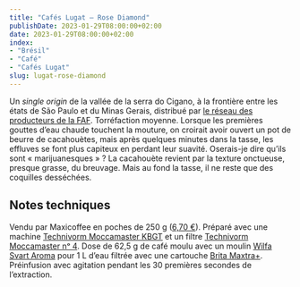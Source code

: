 ```yaml
---
title: "Cafés Lugat — Rose Diamond"
publishDate: 2023-01-29T08:00:00+02:00
date: 2023-01-29T08:00:00+02:00
index:
- "Brésil"
- "Café"
- "Cafés Lugat"
slug: lugat-rose-diamond
---
```


Un *single origin* de la vallée de la serra do Cigano, à la frontière entre les états de São Paulo et du Minas Gerais, distribué par [le réseau des producteurs de la FAF](http://www.fafbrazil.com/Coffee.php "Fazenda Ambiental Fortaleza"). Torréfaction moyenne. Lorsque les premières gouttes d’eau chaude touchent la mouture, on croirait avoir ouvert un pot de beurre de cacahouètes, mais après quelques minutes dans la tasse, les effluves se font plus capiteux en perdant leur suavité. Oserais-je dire qu’ils sont « marijuanesques » ? La cacahouète revient par la texture onctueuse, presque grasse, du breuvage. Mais au fond la tasse, il ne reste que des coquilles desséchées.

## Notes techniques

Vendu par Maxicoffee en poches de 250 g ([6,70 €](https://www.maxicoffee.com/cafe-moulu-bresil-rose-diamond-250g-cafes-lugat-p-13040.html "250g café moulu Rose Diamond Brésil Cafés Lugat")). Préparé avec une machine [Technivorm Moccamaster KBGT](https://amzn.to/3oKQ0KJ) et un filtre [Technivorm Moccamaster nᵒ 4](https://amzn.to/3mamexu). Dose de 62,5 g de café moulu avec un moulin [Wilfa Svart Aroma](https://amzn.to/38zVkdx) pour 1 L d’eau filtrée avec une cartouche [Brita Maxtra+](https://amzn.to/2WariXS). Préinfusion avec agitation pendant les 30 premières secondes de l’extraction.